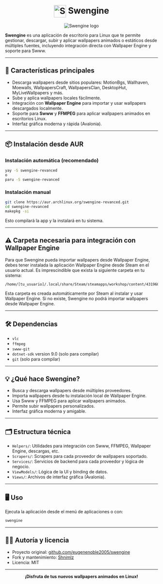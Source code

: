 <!-- Swengine logo -->
<!-- Icono y texto alado  -->
<h1 align="center"><img src="https://i.imgur.com/FsoLb79.png" alt="Swengine logo" width="40" style="vertical-align:middle;"/>&nbsp;Swengine</h1>

<p align="center">
  <img src="https://i.imgur.com/3zvwTU1.png" alt="Swengine logo"/>
</p>

**Swengine** es una aplicación de escritorio para Linux que te permite gestionar, descargar, subir y aplicar wallpapers animados o estáticos desde múltiples fuentes, incluyendo integración directa con Wallpaper Engine y soporte para Swww.

---

## 🚀 Características principales

- Descarga wallpapers desde sitios populares: MotionBgs, Wallhaven, Moewalls, WallpapersCraft, WallpapersClan, DesktopHut, MyLiveWallpapers y más.
- Sube y aplica wallpapers locales fácilmente.
- Integración con **Wallpaper Engine** para importar y usar wallpapers descargados localmente.
- Soporte para **Swww** y **FFMPEG** para aplicar wallpapers animados en escritorios Linux.
- Interfaz gráfica moderna y rápida (Avalonia).

---

## 📦 Instalación desde AUR

### Instalación automática (recomendado)

```sh
yay -S swengine-revanced
o
paru -S swengine-revanced
```

### Instalación manual

```sh
git clone https://aur.archlinux.org/swengine-revanced.git
cd swengine-revanced
makepkg -si
```

Esto compilará la app y la instalará en tu sistema.

---

## ⚠️ Carpeta necesaria para integración con Wallpaper Engine

Para que Swengine pueda importar wallpapers desde Wallpaper Engine, debes tener instalada la aplicación Wallpaper Engine desde Steam en el usuario actual. Es imprescindible que exista la siguiente carpeta en tu sistema:

```
/home/[tu_usuario]/.local/share/Steam/steamapps/workshop/content/431960/
```

Esta carpeta es creada automáticamente por Steam al instalar y usar Wallpaper Engine. Si no existe, Swengine no podrá importar wallpapers desde Wallpaper Engine.

---

## 🛠️ Dependencias

- `vlc`
- `ffmpeg`
- `swww-git`
- `dotnet-sdk` version 9.0 (solo para compilar)
- `git` (solo para compilar)

---

## 💡 ¿Qué hace Swengine?

- Busca y descarga wallpapers desde múltiples proveedores.
- Importa wallpapers desde tu instalación local de Wallpaper Engine.
- Usa Swww y FFMPEG para aplicar wallpapers animados.
- Permite subir wallpapers personalizados.
- Interfaz gráfica moderna y amigable.

---

## 🗂️ Estructura técnica

- `Helpers/`: Utilidades para integración con Swww, FFMPEG, Wallpaper Engine, descargas, etc.
- `Scrapers/`: Scrapers para cada proveedor de wallpapers soportado.
- `Services/`: Servicios de backend para cada proveedor y lógica de negocio.
- `ViewModels/`: Lógica de la UI y binding de datos.
- `Views/`: Archivos de interfaz gráfica (Avalonia).

---

## 🖥️ Uso

Ejecuta la aplicación desde el menú de aplicaciones o con:

```sh
swengine
```

---

## 🧑‍💻 Autoría y licencia

- Proyecto original: [github.com/eugenenoble2005/swengine](https://github.com/eugenenoble2005/swengine)
- Fork y mantenimiento: [Shnimlz](https://github.com/Shnimlz)
- Licencia: MIT

---

<p align="center">
  <b>¡Disfruta de tus nuevos wallpapers animados en Linux!</b>
</p>
